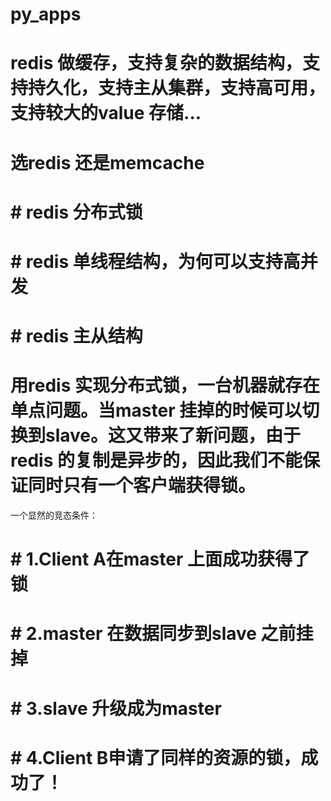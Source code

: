 # py_apps
# redis 做缓存，支持复杂的数据结构，支持持久化，支持主从集群，支持高可用，支持较大的value 存储...
# 选redis 还是memcache
# 
# # redis 分布式锁
# # redis 单线程结构，为何可以支持高并发
# # redis 主从结构

# 用redis 实现分布式锁，一台机器就存在单点问题。当master 挂掉的时候可以切换到slave。这又带来了新问题，由于redis 的复制是异步的，因此我们不能保证同时只有一个客户端获得锁。
一个显然的竞态条件：
# # 1.Client A在master 上面成功获得了锁
# # 2.master 在数据同步到slave 之前挂掉
# # 3.slave 升级成为master
# # 4.Client B申请了同样的资源的锁，成功了！




